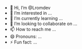 - 👋 Hi, I’m @Lromdev
- 👀 I’m interested in ...
- 🌱 I’m currently learning ...
- 💞️ I’m looking to collaborate on ...
- 📫 How to reach me ...
- 😄 Pronouns: ...
- ⚡ Fun fact: ...

<!---
Lromdev/Lromdev is a ✨ special ✨ repository because its `README.md` (this file) appears on your GitHub profile.
You can click the Preview link to take a look at your changes.
--->
